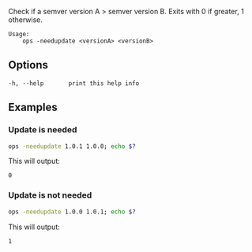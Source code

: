 Check if a semver version A > semver version B.
Exits with 0 if greater, 1 otherwise.

```text
Usage:
    ops -needupdate <versionA> <versionB>
```

## Options

```
-h, --help		 print this help info
```

## Examples

### Update is needed

```bash
ops -needupdate 1.0.1 1.0.0; echo $?
```

This will output:

```text
0
```

### Update is not needed

```bash
ops -needupdate 1.0.0 1.0.1; echo $?
```

This will output:

```text
1
```